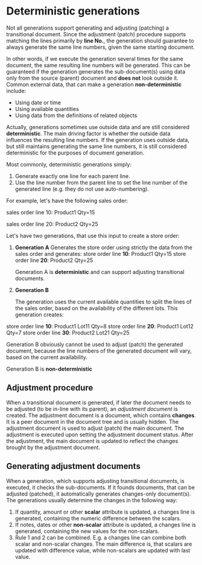 # Deterministic generations

Not all generations support generating and adjusting (patching) a transitional document. 
Since the adjustment (patch) procedure supports matching the lines primarily by **line No.**, the generation should guarantee to always generate the same line numbers, given the same starting document.

In other words, if we execute the generation several times for the same document, the same resulting line numbers will be generated. This can be guaranteed if the generation generates the sub-document(s) using data only from the source (parent) document and **does not** look outside it. 
Common external data, that can make a generation **non-deterministic** include: 

- Using date or time
- Using available quantities
- Using data from the definitions of related objects

Actually, generations sometimes use outside data and are still considered **deterministic**.
The main driving factor is whether the outside data influences the resulting line numbers.
If the generation uses outside data, but still maintains generating the same line numbers, it is still considered deterministic for the purposes of document generation.

Most commonly, deterministic generations simply:

1. Generate exactly one line for each parent line.
2. Use the line number from the parent line to set the line number of the generated line (e.g. they do not use auto-numbering).

For example, let's have the following sales order:

sales order line 10: Product1 Qty=15

sales order line 20: Product2 Qty=25

Let's have two generations, that use this input to create a store order:



1. **Generation A**
   Generates the store order using strictly the data from the sales order and generates:
   store order line **10**: Product1 Qty=15
   store order line **20**: Product2 Qty=25

   Generation A is **deterministic** and can support adjusting transitional documents.
   

2. **Generation B**

   The generation uses the current available quantities to split the lines of the sales order, based on the availability of the different lots. This generation creates:

  store order line **10**: Product1 Lot11 Qty=8
   store order line **20**: Product1 Lot12 Qty=7
   store order line **30**: Product2 Lot21 Qty=25
   

   Generation B obviously cannot be used to adjust (patch) the generated document, because the line numbers of the generated document will vary, based on the current availability.

   Generation B is **non-deterministic**
   
   

## Adjustment procedure

When a transitional document is generated, if later the document needs to be adjusted (to be in-line with its parent), an *adjustment document* is created.
The adjustment document is a document, which contains **changes**. It is a peer document in the document tree and is usually hidden. 
The adjustment document is used to adjust (patch) the main document. The adjustment is executed upon setting the adjustment document status.
After the adjustment, the main document is updated to reflect the changes brought by the adjustment document.



## Generating adjustment documents

When a generation, which supports adjusting transitional documents, is executed, it checks the sub-documents. If it founds documents, that can be adjusted (patched), it automatically generates changes-only document(s). The generations usually determine the changes in the following way:

1. If quantity, amount or other **scalar** attribute is updated, a changes line is generated, containing the numeric difference between the scalars.
2. If notes, dates or other **non-scalar** attribute is updated, a changes line is generated, containing the new values for the non-scalars.
3. Rule 1 and 2 can be combined. E.g. a changes line can combine both scalar and non-scalar changes. The main difference is, that scalars are updated with difference value, while non-scalars are updated with last value.
